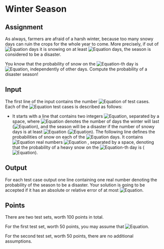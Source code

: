 # Winter Season
## Assignment
As always, farmers are afraid of a harsh winter, because too many snowy days can ruin the crops for the whole year to come. More precisely, if out of ![Equation](https://math.vercel.app?from=n) days it is snowing on at least ![Equation](https://math.vercel.app?from=k) days, the season is considered to be a disaster.

You know that the probability of snow on the ![Equation](https://math.vercel.app?from=i)-th day is ![Equation](https://math.vercel.app?from=p_i), independently of other days. Compute the probability of a disaster season!

## Input
The first line of the input contains the number ![Equation](https://math.vercel.app?from=t\leq30) of test cases. Each of the ![Equation](https://math.vercel.app?from=t) test cases is described as follows:

* It starts with a line that contains two integers ![Equation](https://math.vercel.app?from=n,k), separated by a space, where ![Equation](https://math.vercel.app?from=n) denotes the number of days the winter will last (![Equation](https://math.vercel.app?from=1%20%5Cleq%20n%20%5Cleq%2010%5E3)), and the season will be a disaster if the number of snowy days is at least ![Equation](https://math.vercel.app?from=k) (![Equation](https://math.vercel.app?from=0%20%5Cleq%20k%20%5Cleq%20n)).
The following line defines the probabilities of snow on each of the ![Equation](https://math.vercel.app?from=n) days. It contains ![Equation](https://math.vercel.app?from=n) real numbers ![Equation](https://math.vercel.app?from=p_1,\ldots,p_n) , separated by a space, denoting that the probability of a heavy snow on the ![Equation](https://math.vercel.app?from=i)-th day is  (![Equation](https://math.vercel.app?from=0%20%5Cleq%20p_i%20%5Cleq%201%20%5Cquad%20%5Cforall%20i%20%5Cin%20%5C%7B1%2C%20%5Cldots%2C%20n%5C%7D)).

## Output
For each test case output one line containing one real number denoting the probability of the season to be a disaster. Your solution is going to be accepted if it has an absolute or relative error of at most ![Equation](https://math.vercel.app?from=10%5E%7B-3%7D).

## Points
There are two test sets, worth 100 points in total.

For the first test set, worth 50 points, you may assume that ![Equation](https://math.vercel.app?from=n\leq30).

For the second test set, worth 50 points, there are no additional assumptions.
